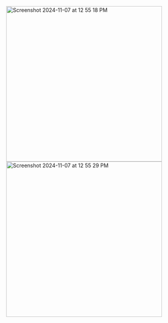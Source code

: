 <img width="418" alt="Screenshot 2024-11-07 at 12 55 18 PM" src="https://github.com/user-attachments/assets/aa6cddf5-e5e5-475f-9d34-62409f7fd975">
<img width="418" alt="Screenshot 2024-11-07 at 12 55 29 PM" src="https://github.com/user-attachments/assets/7eafbc4f-2be0-42eb-807e-7e86249d7793">
